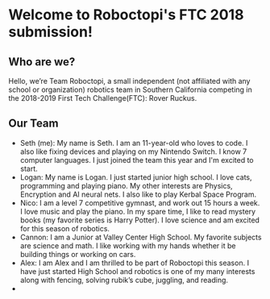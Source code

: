 # Welcome to Roboctopi's FTC 2018 submission!
## Who are we?
Hello, we’re Team Roboctopi, a small independent (not affiliated with any school or organization) robotics team in Southern California competing in the 2018-2019 First Tech Challenge(FTC): Rover Ruckus.
## Our Team
* Seth (me): My name is Seth. I am an 11-year-old who loves to code. I also like fixing devices and playing on my Nintendo Switch. I know 7 computer languages. I just joined the team this year and I'm excited to start.
* Logan: My name is Logan. I just started junior high school. I love cats, programming and playing piano. My other interests are Physics, Encryption and AI neural nets. I also like to play Kerbal Space Program.
* Nico: I am a level 7 competitive gymnast, and work out 15 hours a week. I love music and play the piano. In my spare time, I like to read mystery books (my favorite series is Harry Potter). I love science and am excited for this season of robotics.
* Cannon: I am a Junior at Valley Center High School. My favorite subjects are science and math. I like working with my hands whether it be building things or working on cars.
* Alex: I am Alex and I am thrilled to be part of Roboctopi this season. I have just started High School and robotics is one of my many interests along with fencing, solving rubik’s cube, juggling, and reading.
* 
